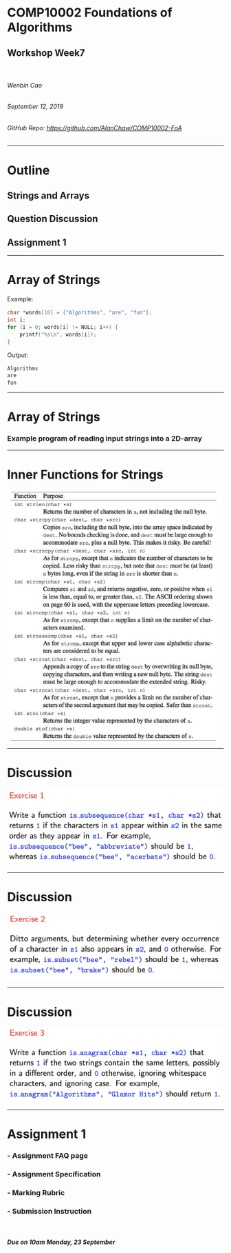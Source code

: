 <!-- $theme: default -->

<!-- page_number: true -->

<!-- $size: A4 -->

<script type="text/javascript" async
  src="https://cdnjs.cloudflare.com/ajax/libs/mathjax/2.7.5/latest.js?config=TeX-MML-AM_CHTML">
</script>


# COMP10002 Foundations of Algorithms

## Workshop Week7  

<br>

###### Wenbin Cao
###### September 12, 2019
###### GitHub Repo: https://github.com/AlanChaw/COMP10002-FoA


---

# Outline

## Strings and Arrays
## Question Discussion
## Assignment 1  

---
# Array of Strings
Example: 
```C
char *words[10] = {"Algorithms", "are", "fun"};
int i;
for (i = 0; words[i] != NULL; i++) {
    printf("%s\n", words[i]);
}
```
Output:
```C
Algorithms
are
fun
```
---
# Array of Strings

### Example program of reading input strings into a 2D-array

---
# Inner Functions for Strings

<div align="center">
<img src="./pics/string_functions.jpg" width="550" align=center />
</div>

---

# Discussion

![](./pics/exercise1.jpg)

---

# Discussion

![](./pics/exercise2.jpg)


---
# Discussion

![](./pics/exercise3.jpg)

---
# Assignment 1


### - Assignment FAQ page
### - Assignment Specification
### - Marking Rubric
### - Submission Instruction
<br>

##### Due on 10am Monday, 23 September